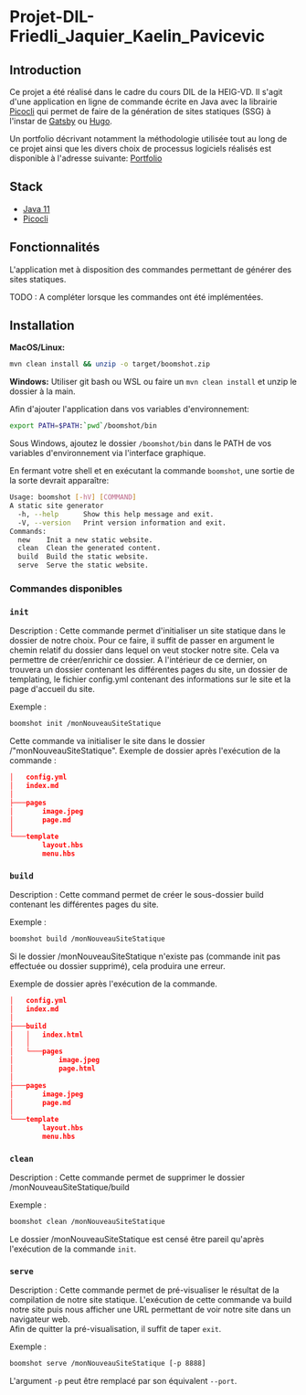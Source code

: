 # Projet-DIL-Friedli_Jaquier_Kaelin_Pavicevic

## Introduction

Ce projet a été réalisé dans le cadre du cours DIL de la HEIG-VD. Il s'agit d'une
application en ligne de commande écrite en Java avec la
librairie [Picocli](https://picocli.info/) qui permet de faire de la génération de
sites statiques (SSG) à l'instar de [Gatsby](https://www.gatsbyjs.com/)
ou [Hugo](https://gohugo.io/).

Un portfolio décrivant notamment la méthodologie utilisée tout au long de ce projet
ainsi que les divers choix de processus logiciels réalisés est disponible à l'adresse
suivante: [Portfolio](https://github.com/dil-classroom/projet-friedli_jaquier_kaelin_pavicevic/wiki/Portfolio)

## Stack

* [Java 11](https://adoptium.net/?variant=openjdk11&jvmVariant=hotspot)
* [Picocli](https://picocli.info/)

## Fonctionnalités

L'application met à disposition des commandes permettant de générer des sites
statiques.

TODO : A compléter lorsque les commandes ont été implémentées.

## Installation

**MacOS/Linux:**

```bash
mvn clean install && unzip -o target/boomshot.zip
```

**Windows:** Utiliser git bash ou WSL ou faire un ``mvn clean install`` et unzip le
dossier à la main.

Afin d'ajouter l'application dans vos variables d'environnement:

```bash
export PATH=$PATH:`pwd`/boomshot/bin
```

Sous Windows, ajoutez le dossier ``/boomshot/bin`` dans le PATH de vos variables
d'environnement via l'interface graphique.

En fermant votre shell et en exécutant la commande ``boomshot``, une sortie de la
sorte devrait apparaître:

```bash
Usage: boomshot [-hV] [COMMAND]
A static site generator
  -h, --help      Show this help message and exit.
  -V, --version   Print version information and exit.
Commands:
  new    Init a new static website.
  clean  Clean the generated content.
  build  Build the static website.
  serve  Serve the static website.
```

### Commandes disponibles

### `init`

Description : Cette commande permet d'initialiser un site statique dans le dossier de notre choix. Pour ce faire, il suffit de passer en argument le chemin relatif du dossier dans lequel on veut stocker notre site. Cela va permettre de créer/enrichir ce dossier. A l'intérieur de ce dernier, on trouvera un dossier contenant les différentes pages du site, un dossier de templating, le fichier config.yml contenant des informations sur le site et la page d'accueil du site.

Exemple :

```bash
boomshot init /monNouveauSiteStatique
```
Cette commande va initialiser le site dans le dossier /"monNouveauSiteStatique".
Exemple de dossier après l'exécution de la commande :
```json
│   config.yml
│   index.md
│
├───pages
│       image.jpeg
│       page.md
│
└───template
        layout.hbs
        menu.hbs
```

### `build`

Description : Cette command permet de créer le sous-dossier build contenant les différentes pages du site.

Exemple :

```bash
boomshot build /monNouveauSiteStatique
```
Si le dossier /monNouveauSiteStatique n'existe pas (commande init pas effectuée ou dossier supprimé), cela produira une erreur.  

Exemple de dossier après l'exécution de la commande.
```json
│   config.yml
│   index.md
│
├───build
│   │   index.html
│   │
│   └───pages
│           image.jpeg
│           page.html
│
├───pages
│       image.jpeg
│       page.md
│
└───template
        layout.hbs
        menu.hbs
```

### `clean`

Description : Cette commande permet de supprimer le dossier /monNouveauSiteStatique/build

Exemple :

```bash
boomshot clean /monNouveauSiteStatique
```

Le dossier /monNouveauSiteStatique est censé être pareil qu'après l'exécution de la commande ```init```.

### `serve`

Description : Cette commande permet de pré-visualiser le résultat de la compilation de notre site statique. L'exécution de cette commande va build notre site puis nous afficher une URL permettant de voir notre site dans un navigateur web.  
Afin de quitter la pré-visualisation, il suffit de taper `exit`.

Exemple :

```bash
boomshot serve /monNouveauSiteStatique [-p 8888]
```
L'argument `-p` peut être remplacé par son équivalent `--port`.

